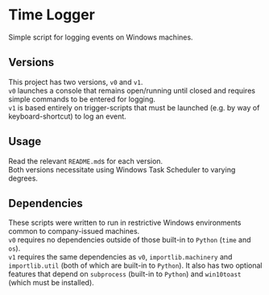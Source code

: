 # Time Logger
Simple script for logging events on Windows machines.

## Versions
This project has two versions, `v0` and `v1`.\
`v0` launches a console that remains open/running until closed and requires simple commands to be entered for logging.\
`v1` is based entirely on trigger-scripts that must be launched (e.g. by way of keyboard-shortcut) to log an event.

## Usage
Read the relevant `README.md`s for each version.\
Both versions necessitate using Windows Task Scheduler to varying degrees.

## Dependencies
These scripts were written to run in restrictive Windows environments common to company-issued machines.\
`v0` requires no dependencies outside of those built-in to `Python` (`time` and `os`).\
`v1` requires the same dependencies as `v0`, `importlib.machinery` and `importlib.util` (both of which are built-in to `Python`). It also has two optional features that depend on `subprocess` (built-in to `Python`) and `win10toast` (which must be installed).
